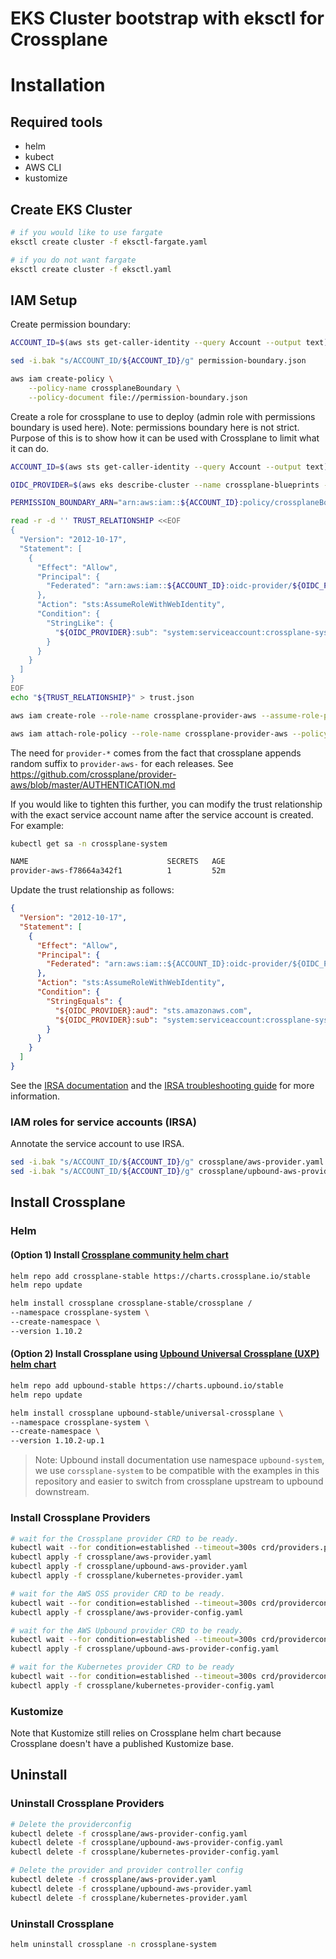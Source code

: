 # EKS Cluster bootstrap with eksctl for Crossplane

# Installation
## Required tools
- helm
- kubect
- AWS CLI
- kustomize


## Create EKS Cluster

```bash
# if you would like to use fargate
eksctl create cluster -f eksctl-fargate.yaml

# if you do not want fargate
eksctl create cluster -f eksctl.yaml
```

## IAM Setup
Create permission boundary:
```bash
ACCOUNT_ID=$(aws sts get-caller-identity --query Account --output text)

sed -i.bak "s/ACCOUNT_ID/${ACCOUNT_ID}/g" permission-boundary.json

aws iam create-policy \
    --policy-name crossplaneBoundary \
    --policy-document file://permission-boundary.json
```

Create a role for crossplane to use to deploy (admin role with permissions boundary is used here). Note: permissions boundary here is not strict. Purpose of this is to show how it can be used with Crossplane to limit what it can do.

```bash
ACCOUNT_ID=$(aws sts get-caller-identity --query Account --output text)

OIDC_PROVIDER=$(aws eks describe-cluster --name crossplane-blueprints --query "cluster.identity.oidc.issuer" --output text | sed -e "s/^https:\/\///")

PERMISSION_BOUNDARY_ARN="arn:aws:iam::${ACCOUNT_ID}:policy/crossplaneBoundary"

read -r -d '' TRUST_RELATIONSHIP <<EOF
{
  "Version": "2012-10-17",
  "Statement": [
    {
      "Effect": "Allow",
      "Principal": {
        "Federated": "arn:aws:iam::${ACCOUNT_ID}:oidc-provider/${OIDC_PROVIDER}"
      },
      "Action": "sts:AssumeRoleWithWebIdentity",
      "Condition": {
        "StringLike": {
          "${OIDC_PROVIDER}:sub": "system:serviceaccount:crossplane-system:provider-*"
        }
      }
    }
  ]
}
EOF
echo "${TRUST_RELATIONSHIP}" > trust.json

aws iam create-role --role-name crossplane-provider-aws --assume-role-policy-document file://trust.json --description "IAM role for provider-aws" --permissions-boundary ${PERMISSION_BOUNDARY_ARN}

aws iam attach-role-policy --role-name crossplane-provider-aws --policy-arn=arn:aws:iam::aws:policy/AdministratorAccess

```
The need for `provider-*` comes from the fact that crossplane appends random suffix to `provider-aws-` for each releases. See https://github.com/crossplane/provider-aws/blob/master/AUTHENTICATION.md

If you would like to tighten this further, you can modify the trust relationship with the exact service account name after the service account is created. For example:
```bash
kubectl get sa -n crossplane-system

NAME                               SECRETS   AGE
provider-aws-f78664a342f1          1         52m
```
Update the trust relationship as follows:
```json
{
  "Version": "2012-10-17",
  "Statement": [
    {
      "Effect": "Allow",
      "Principal": {
        "Federated": "arn:aws:iam::${ACCOUNT_ID}:oidc-provider/${OIDC_PROVIDER}"
      },
      "Action": "sts:AssumeRoleWithWebIdentity",
      "Condition": {
        "StringEquals": {
          "${OIDC_PROVIDER}:aud": "sts.amazonaws.com",
          "${OIDC_PROVIDER}:sub": "system:serviceaccount:crossplane-system:provider-aws-f78664a342f1"
        }
      }
    }
  ]
}
```
See the [IRSA documentation](https://docs.aws.amazon.com/eks/latest/userguide/create-service-account-iam-policy-and-role.html) and the [IRSA troubleshooting guide](https://aws.amazon.com/premiumsupport/knowledge-center/eks-troubleshoot-IRSA-errors/) for more information.
### IAM roles for service accounts (IRSA)
Annotate the service account to use IRSA.

```bash
sed -i.bak "s/ACCOUNT_ID/${ACCOUNT_ID}/g" crossplane/aws-provider.yaml
sed -i.bak "s/ACCOUNT_ID/${ACCOUNT_ID}/g" crossplane/upbound-aws-provider.yaml
```

## Install Crossplane

### Helm


#### (Option 1) Install [Crossplane community helm chart](https://github.com/crossplane/crossplane/tree/master/cluster/charts/crossplane)
```bash
helm repo add crossplane-stable https://charts.crossplane.io/stable
helm repo update

helm install crossplane crossplane-stable/crossplane /
--namespace crossplane-system \
--create-namespace \
--version 1.10.2
```

#### (Option 2) Install Crossplane using [Upbound Universal Crossplane (UXP) helm chart](https://github.com/upbound/universal-crossplane/tree/main/cluster/charts/universal-crossplane)

```bash
helm repo add upbound-stable https://charts.upbound.io/stable
helm repo update

helm install crossplane upbound-stable/universal-crossplane \
--namespace crossplane-system \
--create-namespace \
--version 1.10.2-up.1

```
> Note: Upbound install documentation use namespace `upbound-system`, we use `corssplane-system` to be compatible with the examples in this repository and easier to switch from crossplane upstream to upbound downstream.


### Install Crossplane Providers

```bash
# wait for the Crossplane provider CRD to be ready.
kubectl wait --for condition=established --timeout=300s crd/providers.pkg.crossplane.io
kubectl apply -f crossplane/aws-provider.yaml
kubectl apply -f crossplane/upbound-aws-provider.yaml
kubectl apply -f crossplane/kubernetes-provider.yaml
```

```bash
# wait for the AWS OSS provider CRD to be ready.
kubectl wait --for condition=established --timeout=300s crd/providerconfigs.aws.crossplane.io
kubectl apply -f crossplane/aws-provider-config.yaml
```

```bash
# wait for the AWS Upbound provider CRD to be ready.
kubectl wait --for condition=established --timeout=300s crd/providerconfigs.aws.upbound.io
kubectl apply -f crossplane/upbound-aws-provider-config.yaml
```

```bash
# wait for the Kubernetes provider CRD to be ready
kubectl wait --for condition=established --timeout=300s crd/providerconfigs.kubernetes.crossplane.io
kubectl apply -f crossplane/kubernetes-provider-config.yaml
```

### Kustomize
Note that Kustomize still relies on Crossplane helm chart because Crossplane doesn't have a published Kustomize base.


## Uninstall

### Uninstall Crossplane Providers


```bash
# Delete the providerconfig
kubectl delete -f crossplane/aws-provider-config.yaml
kubectl delete -f crossplane/upbound-aws-provider-config.yaml
kubectl delete -f crossplane/kubernetes-provider-config.yaml

# Delete the provider and provider controller config
kubectl delete -f crossplane/aws-provider.yaml
kubectl delete -f crossplane/upbound-aws-provider.yaml
kubectl delete -f crossplane/kubernetes-provider.yaml
```

### Uninstall Crossplane

```bash
helm uninstall crossplane -n crossplane-system
```